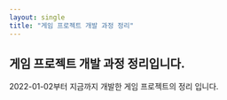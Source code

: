 ```yaml
---
layout: single
title: "게임 프로젝트 개발 과정 정리"
---
```


## 게임 프로젝트 개발 과정 정리입니다.

2022-01-02부터 지금까지 개발한 게임 프로젝트의 정리 입니다.


